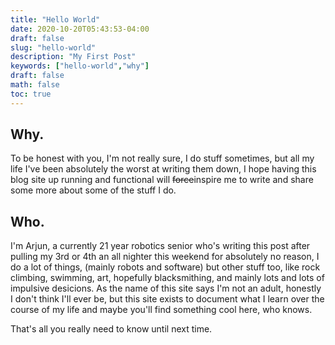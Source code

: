 ```yaml
---
title: "Hello World"
date: 2020-10-20T05:43:53-04:00
draft: false
slug: "hello-world"
description: "My First Post"
keywords: ["hello-world","why"]
draft: false
math: false
toc: true
---
```

## Why.

To be honest with you, I'm not really sure, I do stuff sometimes, but all my life I've been absolutely the worst at writing them down, I hope having this blog site up running and functional will ~~force~~inspire me to write and share some more about some of the stuff I do. 

## Who. 

I'm Arjun, a currently 21 year robotics senior who's writing this post after pulling my 3rd or 4th an all nighter this weekend for absolutely no reason, I do a lot of things, (mainly robots and software) but other stuff too, like rock climbing, swimming, art, hopefully blacksmithing, and mainly lots and lots of impulsive desicions. As the name of this site says I'm not an adult, honestly I don't think I'll ever be, but this site exists to document what I learn over the course of my life and maybe you'll find something cool here, who knows. 

That's all you really need to know until next time. 



